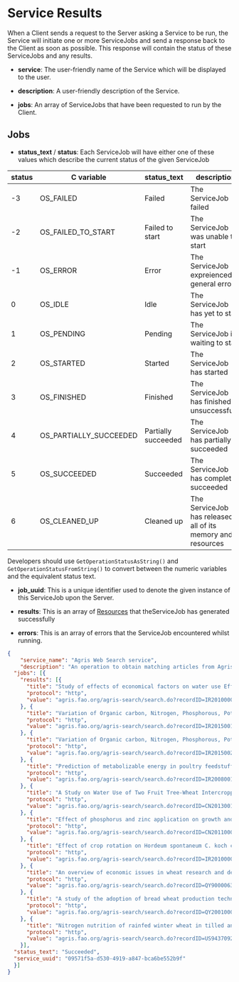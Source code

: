 ﻿# Service Results

When a Client sends a request to the Server asking a Service to be run, the Service will initiate one or more ServiceJobs and send a response back to the Client as soon as possible. This response will contain the status of these ServiceJobs and any results.


* **service**:
The user-friendly name of the Service which will be displayed to the user.

* **description**: 
A user-friendly description of the Service.

* **jobs**:
An array of ServiceJobs that have been requested to run by the Client.

## Jobs

* **status_text** / **status**: Each ServiceJob will have either one of these values which describe the current status of the given ServiceJob

 status | C variable | status_text | description
--- | --- | --- | ---
-3 | OS_FAILED | Failed | The ServiceJob failed
-2 | OS_FAILED_TO_START | Failed to start | The ServiceJob was unable to start
-1 | OS_ERROR | Error | The ServiceJob expreienced a general error
0 | OS_IDLE | Idle | The ServiceJob has yet to start
1 | OS_PENDING | Pending | The ServiceJob is waiting to start 
2 | OS_STARTED | Started | The ServiceJob has started
3 | OS_FINISHED | Finished | The ServiceJob has finished unsuccessfully
4 | OS_PARTIALLY_SUCCEEDED | Partially succeeded | The ServiceJob has partially succeeded
5 | OS_SUCCEEDED | Succeeded | The ServiceJob has completed succeeded
6 | OS_CLEANED_UP | Cleaned up | The ServiceJob has released all of its memory and resources

 Developers should use ```GetOperationStatusAsString()``` and 
 ```GetOperationStatusFromString()``` to convert between the numeric variables and the equivalent status text.

* **job_uuid**:
 This is a unique identifier used to denote the given instance of this ServiceJob upon the Server.
  
* **results**:
 This is an array of [Resources](schema#resource) that theServiceJob has generated successfully
* **errors**:
 This is an array of errors that the ServiceJob encountered whilst running.


~~~.json
{
	"service_name": "Agris Web Search service",
	"description": "An operation to obtain matching articles from Agris",
  "jobs": [{
    "results": [{
      "title": "Study of effects of economical factors on water use Efficiency in irrigated cereals under farmers Condition in areas of lower KRB in Khuzestan province. [2009] ",
      "protocol": "http",
      "value": "agris.fao.org/agris-search/search.do?recordID=IR2010000398"
    }, {
      "title": "Variation of Organic carbon, Nitrogen, Phosphorous, Potassium, Iron, Zinc, Copper and Manganese in Soil in several Wheat Based Rotations. [2014] ",
      "protocol": "http",
      "value": "agris.fao.org/agris-search/search.do?recordID=IR2015001102"
    }, {
      "title": "Variation of Organic carbon, Nitrogen, Phosphorous, Potassium, Iron, Zinc, Copper and Manganese in Soil in several Wheat Based Rotations. [2014] ",
      "protocol": "http",
      "value": "agris.fao.org/agris-search/search.do?recordID=IR2015002210"
    }, {
      "title": "Prediction of metabolizable energy in poultry feedstuffs basis on their chemical composition [2007] ",
      "protocol": "http",
      "value": "agris.fao.org/agris-search/search.do?recordID=IR2008001320"
    }, {
      "title": "A Study on Water Use of Two Fruit Tree-Wheat Intercropping Systems in the Rocky Hilly Region of North China with Stable Carbon Isotope Technique [May.2012] ",
      "protocol": "http",
      "value": "agris.fao.org/agris-search/search.do?recordID=CN2013001081"
    }, {
      "title": "Effect of phosphorus and zinc application on growth and nutrients uptake and distribution of wheat and rye [Oct. 2010] ",
      "protocol": "http",
      "value": "agris.fao.org/agris-search/search.do?recordID=CN2011000332"
    }, {
      "title": "Effect of crop rotation on Hordeum spontaneum C. koch control in wheat fields of Fars province. [2006] ",
      "protocol": "http",
      "value": "agris.fao.org/agris-search/search.do?recordID=IR2010000168"
    }, {
      "title": "An overview of economic issues in wheat research and development in Sub-Saharan Africa [1990] ",
      "protocol": "http",
      "value": "agris.fao.org/agris-search/search.do?recordID=QY9000063"
    }, {
      "title": "A study of the adoption of bread wheat production technologies in Arsi Zone [2000] ",
      "protocol": "http",
      "value": "agris.fao.org/agris-search/search.do?recordID=QY2001000078"
    }, {
      "title": "Nitrogen nutrition of rainfed winter wheat in tilled and no-till sorghum and wheat residues [Jul-Aug 1993] ",
      "protocol": "http",
      "value": "agris.fao.org/agris-search/search.do?recordID=US9437092"
    }],
  "status_text": "Succeeded",
  "service_uuid": "09571f5a-d530-4919-a847-bca6be552b9f"
  }]
}
~~~

